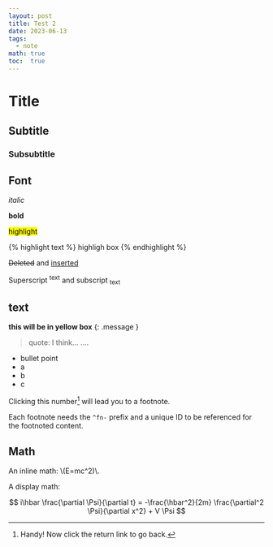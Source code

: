 ```yaml
---
layout: post
title: Test 2
date: 2023-06-13
tags: 
  - note
math: true
toc:  true
---
```


# Title
## Subtitle
### Subsubtitle

## Font
_italic_

**bold**

<mark>highlight</mark>

{% highlight text %}
highligh box
{% endhighlight %}

<del>Deleted</del> and <ins>inserted</ins> 

Superscript <sup>text</sup> and subscript <sub>text</sub>

## text
**this will be in yellow box**
{: .message }

> quote: I think...
> ....

- bullet point
- a
- b
- c

Clicking this number[^fn-sample_footnote] will lead you to a footnote.

Each footnote needs the `^fn-` prefix and a unique ID to be referenced for the footnoted content.

## Math
An inline math: \\\(E=mc^2)\\\.

A display math:

$$
i\hbar \frac{\partial \Psi}{\partial t} = -\frac{\hbar^2}{2m}
\frac{\partial^2 \Psi}{\partial x^2} + V \Psi
$$


[^fn-sample_footnote]: Handy! Now click the return link to go back.
